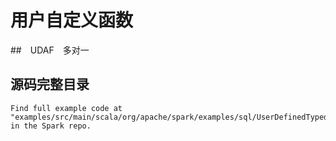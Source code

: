 # 用户自定义函数

##　UDAF　多对一
## 源码完整目录

```
Find full example code at "examples/src/main/scala/org/apache/spark/examples/sql/UserDefinedTypedAggregation.scala" in the Spark repo.
```

